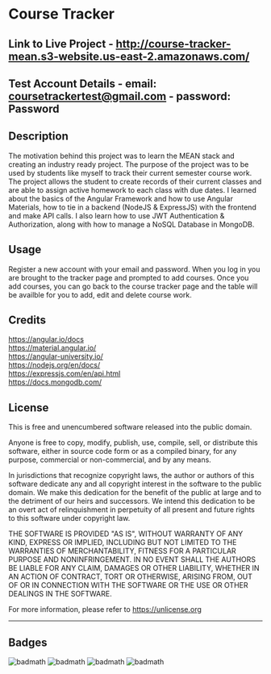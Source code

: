 # Course Tracker

## Link to Live Project - http://course-tracker-mean.s3-website.us-east-2.amazonaws.com/

## Test Account Details - email: coursetrackertest@gmail.com - password: Password

## Description

The motivation behind this project was to learn the MEAN stack and creating an industry ready project. The purpose of the project was to be used by students like myself to track their current semester course work. The project allows the student to create records of their current classes and are able to assign active homework to each class with due dates. I learned about the basics of the Angular Framework and how to use Angular Materials, how to tie in a backend (NodeJS & ExpressJS) with the frontend and make API calls. I also learn how to use JWT Authentication & Authorization, along with how to manage a NoSQL Database in MongoDB.

## Usage

Register a new account with your email and password. When you log in you are brought to the tracker page and prompted to add courses. Once you add courses, you can go back to the course tracker page and the table will be availble for you to add, edit and delete course work.

## Credits

https://angular.io/docs <br/>
https://material.angular.io/ <br/>
https://angular-university.io/ <br/>
https://nodejs.org/en/docs/ <br/>
https://expressjs.com/en/api.html <br/>
https://docs.mongodb.com/ <br/>


## License

This is free and unencumbered software released into the public domain.

Anyone is free to copy, modify, publish, use, compile, sell, or
distribute this software, either in source code form or as a compiled
binary, for any purpose, commercial or non-commercial, and by any
means.

In jurisdictions that recognize copyright laws, the author or authors
of this software dedicate any and all copyright interest in the
software to the public domain. We make this dedication for the benefit
of the public at large and to the detriment of our heirs and
successors. We intend this dedication to be an overt act of
relinquishment in perpetuity of all present and future rights to this
software under copyright law.

THE SOFTWARE IS PROVIDED "AS IS", WITHOUT WARRANTY OF ANY KIND,
EXPRESS OR IMPLIED, INCLUDING BUT NOT LIMITED TO THE WARRANTIES OF
MERCHANTABILITY, FITNESS FOR A PARTICULAR PURPOSE AND NONINFRINGEMENT.
IN NO EVENT SHALL THE AUTHORS BE LIABLE FOR ANY CLAIM, DAMAGES OR
OTHER LIABILITY, WHETHER IN AN ACTION OF CONTRACT, TORT OR OTHERWISE,
ARISING FROM, OUT OF OR IN CONNECTION WITH THE SOFTWARE OR THE USE OR
OTHER DEALINGS IN THE SOFTWARE.

For more information, please refer to <https://unlicense.org>

---

## Badges

![badmath](https://img.shields.io/badge/Typescript-66.6%25-blue)
![badmath](https://img.shields.io/badge/JavaScript-11.1%25-yellow)
![badmath](https://img.shields.io/badge/HTML-18.3%25-orange)
![badmath](https://img.shields.io/badge/CSS-4%25-blueviolet)
<!-- https://shields.io/ -->
<!-- https://choosealicense.com/licenses/unlicense/ -->
